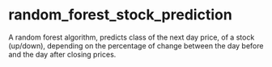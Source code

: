 # random_forest_stock_prediction
A random forest algorithm, predicts class of the next day price, of a stock (up/down), depending on the percentage of change between the day before and the day after closing prices.
